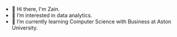 - 👋 Hi there, I'm Zain.
- 👀 I’m interested in data analytics.
- 🌱 I’m currently learning Computer Science with Business at Aston University.

